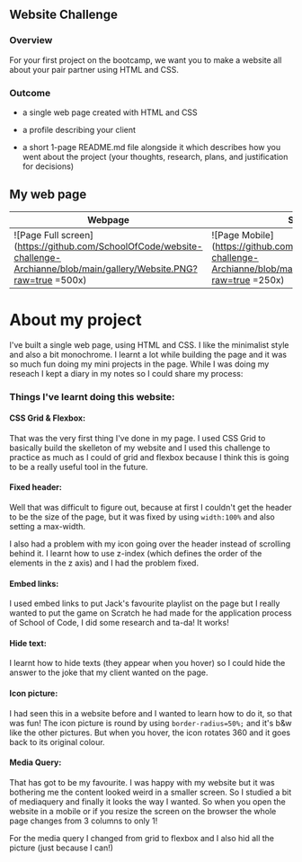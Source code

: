 
## Website Challenge

### Overview

For your first project on the bootcamp, we want you to make a website all about your pair partner using HTML and CSS.

### Outcome

- a single web page created with HTML and CSS

- a profile describing your client

- a short 1-page README.md file alongside it which describes how you went about the project (your thoughts, research, plans, and justification for decisions)

## My web page
  
| Webpage | Small screen |
|--|--|
| ![Page Full screen](https://github.com/SchoolOfCode/website-challenge-Archianne/blob/main/gallery/Website.PNG?raw=true =500x) |![Page Mobile](https://github.com/SchoolOfCode/website-challenge-Archianne/blob/main/gallery/WebsiteQuery.PNG?raw=true =250x)  |

# About my project

I've built a single web page, using HTML and CSS. I like the minimalist style and also a bit monochrome. I learnt a lot while building the page and it was so much fun doing my mini projects in the page. While I was doing my reseach I kept a diary in my notes so I could share my process:
 

### Things I've learnt doing this website:

#### CSS Grid & Flexbox:

That was the very first thing I've done in my page. I used CSS Grid to basically build the skelleton of my website and I used this challenge to practice as much as I could of grid and flexbox because I think this is going to be a really useful tool in the future.

#### Fixed header:

Well that was difficult to figure out, because at first I couldn't get the header to be the size of the page, but it was fixed by using `width:100%` and also setting a max-width.

I also had a problem with my icon going over the header instead of scrolling behind it. I learnt how to use z-index (which defines the order of the elements in the z axis) and I had the problem fixed.

#### Embed links:

I used embed links to put Jack's favourite playlist on the page but I really wanted to put the game on Scratch he had made for the application process of School of Code, I did some research and ta-da! It works!

#### Hide text:

I learnt how to hide texts (they appear when you hover) so I could hide the answer to the joke that my client wanted on the page.

#### Icon picture:

I had seen this in a website before and I wanted to learn how to do it, so that was fun! The icon picture is round by using `border-radius=50%;` and it's b&w like the other pictures. But when you hover, the icon rotates 360 and it goes back to its original colour.

#### Media Query:

That has got to be my favourite. I was happy with my website but it was bothering me the content looked weird in a smaller screen. So I studied a bit of mediaquery and finally it looks the way I wanted. So when you open the website in a mobile or if you resize the screen on the browser the whole page changes from 3 columns to only 1!

For the media query I changed from grid to flexbox and I also hid all the picture (just because I can!)